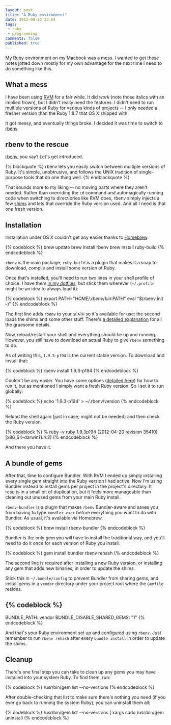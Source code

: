 ```yaml
---
layout: post
title: "A Ruby environment"
date: 2012-09-23 23:54
tags:
 - ruby
 - programming
comments: false
published: true
---
```


My Ruby environment on my Macbook was a mess. I wanted to get these notes jotted down mostly for my own advantage for the next time I need to do something like this.

<!-- more -->

## What a mess ##

I have been using [RVM](https://rvm.io/) for a fair while. It did _work_ (note those italics with an implied frown), but I didn't really need the features. I didn't need to run multiple versions of Ruby for various kinds of projects -- I only needed a fresher version than the Ruby 1.8.7 that OS X shipped with.

It got messy, and eventually things broke. I decided it was time to switch to [rbenv][rbenv].

## rbenv to the rescue ##

[rbenv][rbenv], you say? Let's get introduced.

{% blockquote %}
rbenv lets you easily switch between multiple versions of Ruby. It's simple, unobtrusive, and follows the UNIX tradition of single-purpose tools that do one thing well.
{% endblockquote %}

That sounds more to my liking -- no moving parts where they aren't needed. Rather than overriding the `cd` command and automagically running code when switching to directiories like RVM does, rbenv simply injects a few [shims][shims] and lets that override the Ruby version used. And all I need is that one fresh version.

## Installation ##

Installation under OS X couldn't get any easier thanks to [Homebrew](http://mxcl.github.com/homebrew/).

{% codeblock %}
brew update
brew install rbenv
brew install ruby-build
{% endcodeblock %}

`rbenv` is the main package; `ruby-build` is a plugin that makes it a snap to download, compile and install some version of Ruby.

Once that's installed, you'll need to run two lines in your shell profile of choice. I have them [in my dotfiles][dotfiles], but stick them wherever (`~/.profile` might be an idea to always load it):

{% codeblock %}
export PATH="$HOME/.rbenv/bin:$PATH"
eval "$(rbenv init -)"
{% endcodeblock %}

The first line adds `rbenv` to your `$PATH` so it's available for use; the second loads the shims and some other stuff. There's [a detailed explanation][neckbeard] for all the gruesome details.

Now, reload/restart your shell and everything should be up and running. However, you still have to download an actual Ruby to give `rbenv` something to do.

As of writing this, `1.9.3-p194` is the current stable version. To download and install that:

{% codeblock %}
rbenv install 1.9.3-p194
{% endcodeblock %}

Couldn't be any easier. You have some options ([detailed here][usage]) for how to run it, but as mentioned I simply want a fresh Ruby version. So I set it to run globally:

{% codeblock %}
echo '1.9.3-p194' > ~/.rbenv/version
{% endcodeblock %}

Reload the shell again (just in case; might not be needed) and then check the Ruby version.

{% codeblock %}
% ruby -v
ruby 1.9.3p194 (2012-04-20 revision 35410) [x86_64-darwin11.4.2]
{% endcodeblock %}

And there you have it.

## A bundle of gems ##

After that, time to configure Bundler. With RVM I ended up simply installing every single gem straight into the Ruby version I had active. Now I'm using Bundler instead to install gems per project in the project's directory. It results in a small bit of duplication, but it feels more manageable than cleaning out unused gems from your main Ruby install.

`rbenv-bundler` is a plugin that makes `rbenv` Bundler-aware and saves you from having to type `bundler exec` before everything you want to do with Bundler. As usual, it's available via Homebrew. 

{% codeblock %}
brew install rbenv-bundler
{% endcodeblock %}

Bundler is the only gem you will have to install the traditional way, and you'll need to do it once for each version of Ruby you install.

{% codeblock %}
gem install bundler
rbenv rehash
{% endcodeblock %}

The second line is required after installing a new Ruby version, or installing any gem that adds new binaries, in order to update the shims.

Stick this in `~/.bundle/config` to prevent Bundler from sharing gems, and install gems in a `vendor` directory under your project root where the `Gemfile` resides.

{% codeblock %}
---
BUNDLE_PATH: vendor
BUNDLE_DISABLE_SHARED_GEMS: "1"
{% endcodeblock %}

And that's your Ruby environment set up and configured using `rbenv`. Just remember to run `rbenv rehash` after every `bundle install` in order to update the shims.

## Cleanup ##

There's one final step you can take to clean up any gems you may have installed into your system Ruby. To find them, run:

{% codeblock %}
/usr/bin/gem list --no-versions
{% endcodeblock %}

After double-checking that list to make sure there's nothing you need (if you ever go back to running the system Ruby), you can uninstall them all:

{% codeblock %}
/usr/bin/gem list --no-versions | xargs sudo /usr/bin/gem uninstall
{% endcodeblock %}


[neckbeard]: https://github.com/sstephenson/rbenv#section_2.3
[rbenv]: https://github.com/sstephenson/rbenv
[shims]: http://en.wikipedia.org/wiki/Shim_(computing)
[dotfiles]: https://github.com/jsvensson/dotfiles
[usage]: https://github.com/sstephenson/rbenv#section_3
